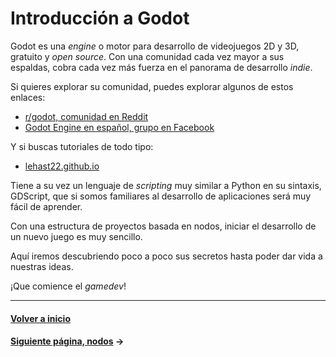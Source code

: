 # Introducción a Godot

Godot es una _engine_ o motor para desarrollo de videojuegos 2D y 3D, gratuito y _open source_. Con una comunidad cada vez mayor a sus espaldas, cobra cada vez más fuerza en el panorama de desarrollo _indie_.

Si quieres explorar su comunidad, puedes explorar algunos de estos enlaces:

* [r/godot, comunidad en Reddit]()
* [Godot Engine en español, grupo en Facebook](https://www.facebook.com/groups/771679136238312/)

Y si buscas tutoriales de todo tipo:

* [lehast22.github.io](https://lehast22.github.io)

Tiene a su vez un lenguaje de _scripting_ muy similar a Python en su sintaxis, GDScript, que si somos familiares al desarrollo de aplicaciones será muy fácil de aprender.

Con una estructura de proyectos basada en nodos, iniciar el desarrollo de un nuevo juego es muy sencillo.

Aquí iremos descubriendo poco a poco sus secretos hasta poder dar vida a nuestras ideas.

¡Que comience el _gamedev_!

---
#### [Volver a inicio](../README.md)
#### [Siguiente página, nodos](nodos.md) →
